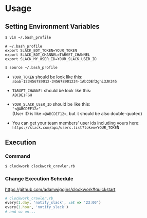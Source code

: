 # Usage
## Setting Environment Variables
```bash
$ vim ~/.bash_profile
```
```
# ~/.bash_profile
export SLACK_BOT_TOKEN=YOUR_TOKEN
export SLACK_BOT_CHANNEL=TARGET_CHANNEL
export SLACK_MY_USER_ID=YOUR_SLACK_USER_ID
```
```bash
$ source ~/.bash_profile
```
* `YOUR_TOKEN` should be look like this:  
`abab-123456789012-345678901234-1AbCDEf2ghi3JK345`
* `TARGET_CHANNEL` should be look like this:  
`ABCDE1FGH`
* `YOUR_SLACK_USER_ID` should be like this:  
`"<@ABCDEF12>"`  
(User ID is like `<@ABCDEF12>`, but it should be also double-quoted)

* You can get your team members' user ids including yours here:  
`https://slack.com/api/users.list?token=YOUR_TOKEN`

## Execution
### Command
```bash
$ clockwork clockwork_crawler.rb
```
### Change Execution Schedule
https://github.com/adamwiggins/clockwork#quickstart

```ruby
# clockwork_crawler.rb
every(1.day, 'notify_slack', :at => '23:00')
every(1.hour, 'notify_slack')
# and so on...
```
